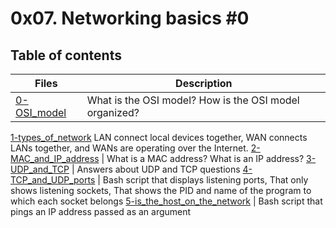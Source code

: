 # 0x07. Networking basics #0

## Table of contents
Files | Description
----- | -----------
[0-OSI_model](./0-OSI_model) | What is the OSI model? How is the OSI model organized?
[1-types_of_network](./1-types_of_network) LAN connect local devices together, WAN connects LANs together, and WANs are operating over the Internet.
[2-MAC_and_IP_address](./2-MAC_and_IP_address) | What is a MAC address? What is an IP address?
[3-UDP_and_TCP](./3-UDP_and_TCP) | Answers about UDP and TCP questions
[4-TCP_and_UDP_ports](./4-TCP_and_UDP_ports) | Bash script that displays listening ports, That only shows listening sockets, That shows the PID and name of the program to which each socket belongs
[5-is_the_host_on_the_network](./5-is_the_host_on_the_network) | Bash script that pings an IP address passed as an argument
